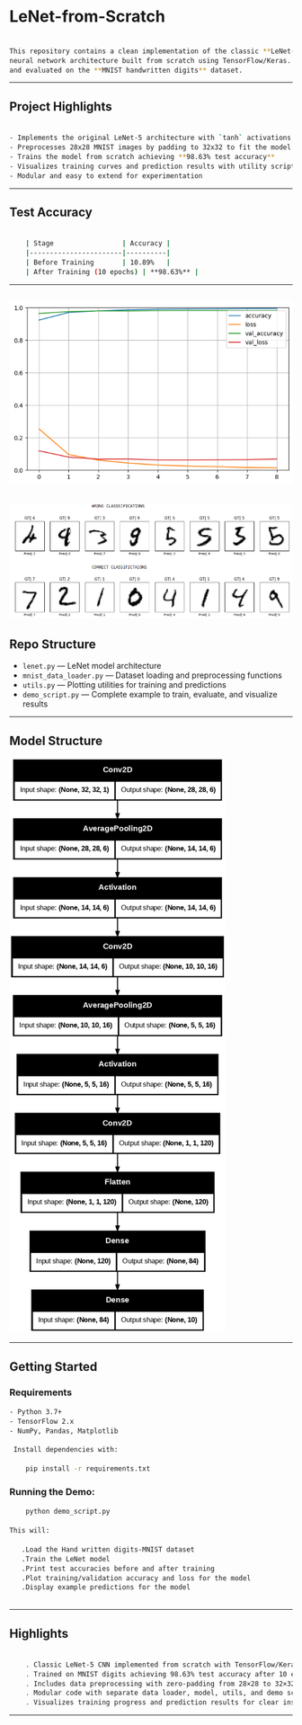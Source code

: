 # LeNet-from-Scratch

```bash

This repository contains a clean implementation of the classic **LeNet-5** convolutional
neural network architecture built from scratch using TensorFlow/Keras. The model is trained
and evaluated on the **MNIST handwritten digits** dataset.
```

---

## Project Highlights

```bash

- Implements the original LeNet-5 architecture with `tanh` activations and average pooling
- Preprocesses 28x28 MNIST images by padding to 32x32 to fit the model input
- Trains the model from scratch achieving **98.63% test accuracy**
- Visualizes training curves and prediction results with utility scripts
- Modular and easy to extend for experimentation
```
---

## Test Accuracy

```bash

    | Stage                 | Accuracy |
    |-----------------------|----------|
    | Before Training       | 10.89%   |
    | After Training (10 epochs) | **98.63%** |

```
---
![Training Loss](train.png)
---
![Images](images.png)
---

## Repo Structure

- `lenet.py` — LeNet model architecture
- `mnist_data_loader.py` — Dataset loading and preprocessing functions
- `utils.py` — Plotting utilities for training and predictions
- `demo_script.py` — Complete example to train, evaluate, and visualize results

---

## Model Structure

![Model](model_structure.png)

---

## Getting Started

### Requirements

```bash
- Python 3.7+
- TensorFlow 2.x
- NumPy, Pandas, Matplotlib

 Install dependencies with:

    pip install -r requirements.txt
```
 ### Running the Demo:
 ```bash
     python demo_script.py

This will:

    .Load the Hand written digits-MNIST dataset
    .Train the LeNet model
    .Print test accuracies before and after training
    .Plot training/validation accuracy and loss for the model
    .Display example predictions for the model
    
```
---

## Highlights

```bash

    . Classic LeNet-5 CNN implemented from scratch with TensorFlow/Keras
    . Trained on MNIST digits achieving 98.63% test accuracy after 10 epochs
    . Includes data preprocessing with zero-padding from 28×28 to 32×32
    . Modular code with separate data loader, model, utils, and demo script
    . Visualizes training progress and prediction results for clear insights

```
---
